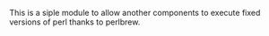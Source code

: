 This is a siple module to allow another components to execute fixed versions of perl thanks to perlbrew.
